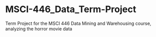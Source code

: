 # MSCI-446_Data_Term-Project
Term Project for the MSCI 446 Data Mining and Warehousing course, analyzing the horror movie data
